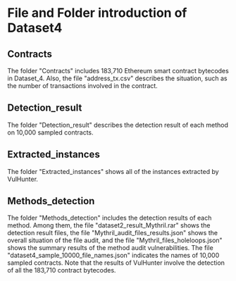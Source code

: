 # File and Folder introduction of Dataset4

## Contracts
The folder "Contracts" includes 183,710 Ethereum smart contract bytecodes in Dataset_4. Also, the file "address_tx.csv" describes the situation, such as the number of transactions involved in the contract.

## Detection_result

The folder "Detection_result" describes the detection result of each method on 10,000 sampled contracts.

## Extracted_instances

The folder "Extracted_instances" shows all of the instances extracted by VulHunter.

## Methods_detection

The folder "Methods_detection" includes the detection results of each method. Among them, the file "dataset2_result_Mythril.rar" shows the detection result files, the file "Mythril_audit_files_results.json" shows the overall situation of the file audit, and the file "Mythril_files_holeloops.json" shows the summary results of the method audit vulnerabilities. The file "dataset4_sample_10000_file_names.json" indicates the names of 10,000 sampled contracts. Note that the results of VulHunter involve the detection of all the 183,710 contract bytecodes.
